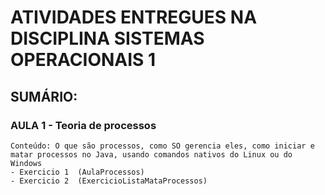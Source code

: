 # ATIVIDADES ENTREGUES NA DISCIPLINA SISTEMAS OPERACIONAIS 1


## SUMÁRIO:

### AULA 1 - Teoria de processos
    Conteúdo: O que são processos, como SO gerencia eles, como iniciar e matar processos no Java, usando comandos nativos do Linux ou do Windows
    - Exercicio 1  (AulaProcessos)
    - Exercicio 2  (ExercicioListaMataProcessos)

